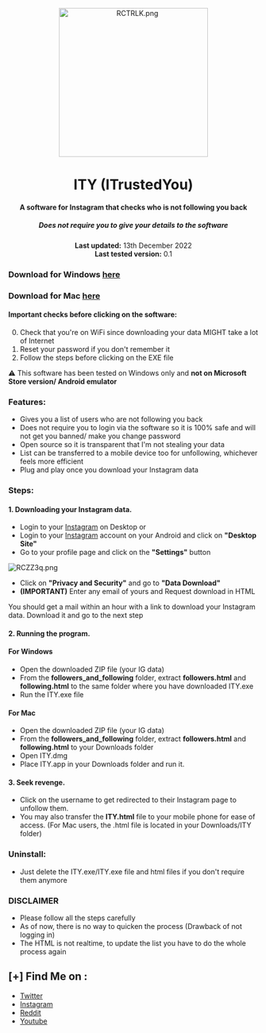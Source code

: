 <center>
    <p align="center"><a target="_blank" href="https://www.instagram.com/jj4giya"><img src="https://i1.lensdump.com/i/RCTRLK.png" alt="RCTRLK.png" border="0" width="300" /></a></p>
    <h1 align="center">ITY (ITrustedYou)</h1>
    <h4 align="center">A software for <strong>Instagram</strong> that checks who is not following you back</h4>
    <h5 align="center">Does not require you to give your details to the software</h5>
    <p align="center">
        <strong>Last updated:</strong> 13th December 2022<br>
        <strong>Last tested version:</strong> 0.1
    </p> 
</center>

### Download for Windows [here](https://github.com/jj4giya/ity/raw/main/ITY.exe)
### Download for Mac [here](https://raw.githubusercontent.com/jj4giya/ity/main/ITY.dmg)

#### Important checks before clicking on the software:

0. Check that you're on WiFi since downloading your data MIGHT take a lot of Internet
1. Reset your password if you don't remember it
2. Follow the steps before clicking on the EXE file

:warning: This software has been tested on Windows only and **not on Microsoft Store version/ Android emulator**

### Features:

- Gives you a list of users who are not following you back
- Does not require you to login via the software so it is 100% safe and will not get you banned/ make you change password
- Open source so it is transparent that I'm not stealing your data 
- List can be transferred to a mobile device too for unfollowing, whichever feels more efficient
- Plug and play once you download your Instagram data

### Steps:

#### 1. Downloading your Instagram data.
- Login to your [Instagram](https://www.instagram.com) on Desktop
or
- Login to your [Instagram](https://www.instagram.com) account on your Android and click on **"Desktop Site"**
- Go to your profile page and click on the **"Settings"** button
<img src="https://i1.lensdump.com/i/RCZZ3q.png" alt="RCZZ3q.png" border="0" />

- Click on **"Privacy and Security"** and go to **"Data Download"**
- **(IMPORTANT)** Enter any email of yours and Request download in HTML 

You should get a mail within an hour with a link to download your Instagram data. Download it and go to the next step

#### 2. Running the program.
#### For Windows
- Open the downloaded ZIP file (your IG data)
- From the **followers_and_following** folder, extract **followers.html** and **following.html** to the same folder where you have downloaded ITY.exe
- Run the ITY.exe file

#### For Mac
- Open the downloaded ZIP file (your IG data)
- From the **followers_and_following** folder, extract **followers.html** and **following.html** to your Downloads folder
- Open ITY.dmg
- Place ITY.app in your Downloads folder and run it.

#### 3. Seek revenge.
- Click on the username to get redirected to their Instagram page to unfollow them.
- You may also transfer the **ITY.html** file to your mobile phone for ease of access.
(For Mac users, the .html file is located in your Downloads/ITY folder)
  
### Uninstall:

- Just delete the ITY.exe/ITY.exe file and html files if you don't require them anymore

### DISCLAIMER

- Please follow all the steps carefully
- As of now, there is no way to quicken the process (Drawback of not logging in)
- The HTML is not realtime, to update the list you have to do the whole process again

## [+] Find Me on :

- [Twitter](https://twitter.com/jj4giya)
- [Instagram](https://www.instagram.com/jj4giya/)
- [Reddit](https://www.reddit.com/user/jj4giya)
- [Youtube](https://www.youtube.com/channel/UCG8YgzTPkf2_fHzCevN5j6w)

